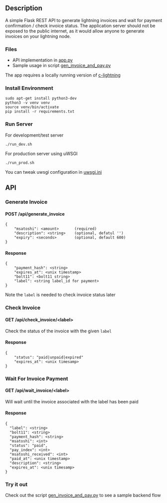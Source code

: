 ## Description

A simple Flask REST API to generate lightning invoices and wait for payment confirmation / check invoice status. The application server should not be exposed to the public internet, as it would allow anyone to generate invoices on your lightning node. 

### Files
* API implementation in [app.py](./app.py) 
* Sample usage in script [gen_invoice_and_pay.py](./gen_invoice_and_pay.py)

The app requires a locally running version of [c-lightning](https://github.com/ElementsProject/lightning)

### Install Environment
```
sudo apt-get install python3-dev
python3 -v venv venv
source venv/bin/activate
pip install -r requirements.txt
```

### Run Server

For development/test server
```
./run_dev.sh
```

For production server using uWSGI
```
./run_prod.sh
```
You can tweak uwsgi configuration in [uwsgi.ini](./uwsgi.ini)

## API

### Generate Invoice


#### POST /api/generate_invoice
```
{
    "msatoshi": <amount>       (required)
    "description": <string>    (optional, defatul '')
    "expiry": <seconds>        (optional, default 600)
}
```

#### Response
```
{
    "payment_hash": <string>
    "expires_at": <unix timestamp>
    "bolt11": <bolt11 string>
    "label": <string label_id for payment>
}
```

Note the `label` is needed to check invoice status later

### Check Invoice

#### GET /api/check_invoice/\<label\>
Check the status of the invoice with the given `label`

#### Response
```
{
    "status": "paid|unpaid|expired"
    "expires_at": <unix timesamp>
}
```

### Wait For Invoice Payment

#### GET /api/wait_invoice/\<label\>

Will wait until the invoice associated with the label has been paid

#### Response
```
{
  "label": <string>
  "bolt11": <string>
  "payment_hash": <string>
  "msatoshi": <int>
  "status": "paid", 
  "pay_index": <int>
  "msatoshi_received": <int>
  "paid_at": <unix timestamp>
  "description": <string>
  "expires_at": <unix timesamp>
}
```


### Try it out

Check out the script [gen_invoice_and_pay.py](./gen_invoice_and_pay.py) to see a sample backend flow
